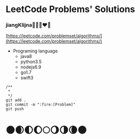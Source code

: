 # LeetCode Problems' Solutions

### jiangKlijna:yellow_heart::blue_heart::purple_heart::heart::green_heart:

[https://leetcode.com/problemset/algorithms/](https://leetcode.com/problemset/algorithms/)
* Programing language
  * java8
  * python3.5
  * nodejs6.9
  * go1.7
  * swift3

```
/**
 *
 */
git add .
git commit -m ":fire:[Problem]"
git push
```
# :new_moon::waxing_crescent_moon::first_quarter_moon::waxing_gibbous_moon::full_moon::waning_gibbous_moon::last_quarter_moon::waning_crescent_moon::new_moon:
